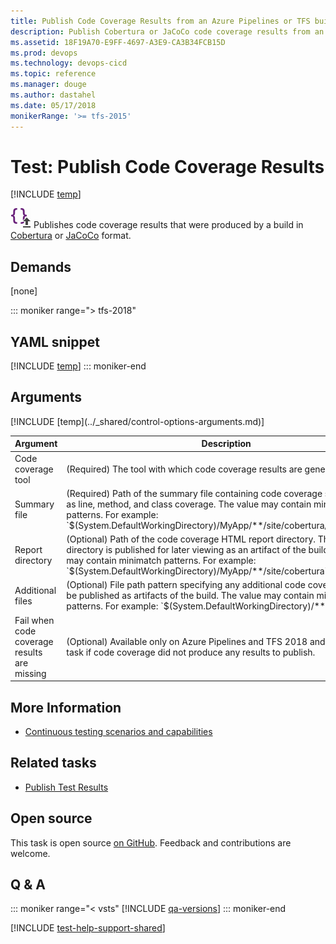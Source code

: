 ```yaml
---
title: Publish Code Coverage Results from an Azure Pipelines or TFS build
description: Publish Cobertura or JaCoCo code coverage results from an Azure Pipelines or TFS build
ms.assetid: 18F19A70-E9FF-4697-A3E9-CA3B34FCB15D
ms.prod: devops
ms.technology: devops-cicd
ms.topic: reference
ms.manager: douge
ms.author: dastahel
ms.date: 05/17/2018
monikerRange: '>= tfs-2015'
---
```


# Test: Publish Code Coverage Results

[!INCLUDE [temp](../../_shared/version-tfs-2015-rtm.md)]

![icon](_img/publish-code-coverage-results-icon.png)
Publishes code coverage results that were produced by a build in [Cobertura](http://cobertura.github.io/cobertura/) or [JaCoCo](http://www.eclemma.org/jacoco/) format.

## Demands

[none]

::: moniker range="> tfs-2018"
## YAML snippet
[!INCLUDE [temp](../_shared/yaml/PublishCodeCoverageResultsV1.md)]
::: moniker-end

## Arguments

<table><thead><tr><th>Argument</th><th>Description</th></tr></thead>
<tr><td>Code coverage tool</td><td>(Required) The tool with which code coverage results are generated.</td></tr>
<tr><td>Summary file</td><td>(Required) Path of the summary file containing code coverage statistics, such as line, method, and class coverage. The value may contain minimatch patterns. For example: `$(System.DefaultWorkingDirectory)/MyApp/**/site/cobertura/coverage.xml`</td></tr>
<tr><td>Report directory</td><td>(Optional) Path of the code coverage HTML report directory. The report directory is published for later viewing as an artifact of the build. The value may contain minimatch patterns. For example: `$(System.DefaultWorkingDirectory)/MyApp/**/site/cobertura`</td></tr>
<tr><td>Additional files</td><td>(Optional) File path pattern specifying any additional code coverage files to be published as artifacts of the build. The value may contain minimatch patterns. For example: `$(System.DefaultWorkingDirectory)/**/*.exec`</td></tr>
<tr><td>Fail when code coverage results are missing</td><td>(Optional) Available only on Azure Pipelines and TFS 2018 and later. Fail the task if code coverage did not produce any results to publish.</td></tr>
[!INCLUDE [temp](../_shared/control-options-arguments.md)]
</table>

## More Information

* [Continuous testing scenarios and capabilities](../../test/index.md)

## Related tasks

* [Publish Test Results](publish-test-results.md)

## Open source

This task is open source [on GitHub](https://github.com/Microsoft/vsts-tasks). Feedback and contributions are welcome.

## Q & A
<!-- BEGINSECTION class="md-qanda" -->

::: moniker range="< vsts"
[!INCLUDE [qa-versions](../../_shared/qa-versions.md)]
::: moniker-end

<!-- ENDSECTION -->

[!INCLUDE [test-help-support-shared](../../_shared/test-help-support-shared.md)]

